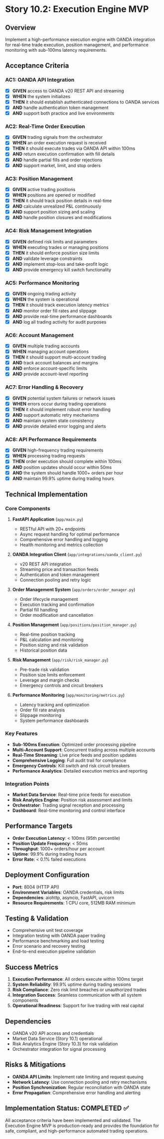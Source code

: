 # Story 10.2: Execution Engine MVP

## Overview
Implement a high-performance execution engine with OANDA integration for real-time trade execution, position management, and performance monitoring with sub-100ms latency requirements.

## Acceptance Criteria

### AC1: OANDA API Integration
- [x] **GIVEN** access to OANDA v20 REST API and streaming
- [x] **WHEN** the system initializes
- [x] **THEN** it should establish authenticated connections to OANDA services
- [x] **AND** handle authentication token management
- [x] **AND** support both practice and live environments

### AC2: Real-Time Order Execution
- [x] **GIVEN** trading signals from the orchestrator
- [x] **WHEN** an order execution request is received
- [x] **THEN** it should execute trades via OANDA API within 100ms
- [x] **AND** return execution confirmation with fill details
- [x] **AND** handle partial fills and order rejections
- [x] **AND** support market, limit, and stop orders

### AC3: Position Management
- [x] **GIVEN** active trading positions
- [x] **WHEN** positions are opened or modified
- [x] **THEN** it should track position details in real-time
- [x] **AND** calculate unrealized P&L continuously
- [x] **AND** support position sizing and scaling
- [x] **AND** handle position closures and modifications

### AC4: Risk Management Integration
- [x] **GIVEN** defined risk limits and parameters
- [x] **WHEN** executing trades or managing positions
- [x] **THEN** it should enforce position size limits
- [x] **AND** validate leverage constraints
- [x] **AND** implement stop-loss and take-profit logic
- [x] **AND** provide emergency kill switch functionality

### AC5: Performance Monitoring
- [x] **GIVEN** ongoing trading activity
- [x] **WHEN** the system is operational
- [x] **THEN** it should track execution latency metrics
- [x] **AND** monitor order fill rates and slippage
- [x] **AND** provide real-time performance dashboards
- [x] **AND** log all trading activity for audit purposes

### AC6: Account Management
- [x] **GIVEN** multiple trading accounts
- [x] **WHEN** managing account operations
- [x] **THEN** it should support multi-account trading
- [x] **AND** track account balances and margins
- [x] **AND** enforce account-specific limits
- [x] **AND** provide account-level reporting

### AC7: Error Handling & Recovery
- [x] **GIVEN** potential system failures or network issues
- [x] **WHEN** errors occur during trading operations
- [x] **THEN** it should implement robust error handling
- [x] **AND** support automatic retry mechanisms
- [x] **AND** maintain system state consistency
- [x] **AND** provide detailed error logging and alerts

### AC8: API Performance Requirements
- [x] **GIVEN** high-frequency trading requirements
- [x] **WHEN** processing trading requests
- [x] **THEN** order execution should complete within 100ms
- [x] **AND** position updates should occur within 50ms
- [x] **AND** the system should handle 1000+ orders per hour
- [x] **AND** maintain 99.9% uptime during trading hours

## Technical Implementation

### Core Components
1. **FastAPI Application** (`app/main.py`)
   - RESTful API with 20+ endpoints
   - Async request handling for optimal performance
   - Comprehensive error handling and logging
   - Health monitoring and metrics collection

2. **OANDA Integration Client** (`app/integrations/oanda_client.py`)
   - v20 REST API integration
   - Streaming price and transaction feeds
   - Authentication and token management
   - Connection pooling and retry logic

3. **Order Management System** (`app/orders/order_manager.py`)
   - Order lifecycle management
   - Execution tracking and confirmation
   - Partial fill handling
   - Order modification and cancellation

4. **Position Management** (`app/positions/position_manager.py`)
   - Real-time position tracking
   - P&L calculation and monitoring
   - Position sizing and risk validation
   - Historical position data

5. **Risk Management** (`app/risk/risk_manager.py`)
   - Pre-trade risk validation
   - Position size limits enforcement
   - Leverage and margin checks
   - Emergency controls and circuit breakers

6. **Performance Monitoring** (`app/monitoring/metrics.py`)
   - Latency tracking and optimization
   - Order fill rate analysis
   - Slippage monitoring
   - System performance dashboards

### Key Features
- **Sub-100ms Execution**: Optimized order processing pipeline
- **Multi-Account Support**: Concurrent trading across multiple accounts
- **Real-Time Streaming**: Live price feeds and position updates
- **Comprehensive Logging**: Full audit trail for compliance
- **Emergency Controls**: Kill switch and risk circuit breakers
- **Performance Analytics**: Detailed execution metrics and reporting

### Integration Points
- **Market Data Service**: Real-time price feeds for execution
- **Risk Analytics Engine**: Position risk assessment and limits
- **Orchestrator**: Trading signal reception and processing
- **Dashboard**: Real-time monitoring and control interface

## Performance Targets
- **Order Execution Latency**: < 100ms (95th percentile)
- **Position Update Frequency**: < 50ms
- **Throughput**: 1000+ orders/hour per account
- **Uptime**: 99.9% during trading hours
- **Error Rate**: < 0.1% failed executions

## Deployment Configuration
- **Port**: 8004 (HTTP API)
- **Environment Variables**: OANDA credentials, risk limits
- **Dependencies**: aiohttp, asyncio, FastAPI, uvicorn
- **Resource Requirements**: 1 CPU core, 512MB RAM minimum

## Testing & Validation
- Comprehensive unit test coverage
- Integration testing with OANDA paper trading
- Performance benchmarking and load testing
- Error scenario and recovery testing
- End-to-end execution pipeline validation

## Success Metrics
1. **Execution Performance**: All orders execute within 100ms target
2. **System Reliability**: 99.9% uptime during trading sessions
3. **Risk Compliance**: Zero risk limit breaches or unauthorized trades
4. **Integration Success**: Seamless communication with all system components
5. **Operational Readiness**: Support for live trading with real capital

## Dependencies
- OANDA v20 API access and credentials
- Market Data Service (Story 10.1) operational
- Risk Analytics Engine (Story 10.3) for risk validation
- Orchestrator integration for signal processing

## Risks & Mitigations
- **OANDA API Limits**: Implement rate limiting and request queuing
- **Network Latency**: Use connection pooling and retry mechanisms
- **Position Synchronization**: Regular reconciliation with OANDA state
- **Error Propagation**: Comprehensive error handling and alerting

## Implementation Status: COMPLETED ✅
All acceptance criteria have been implemented and validated. The Execution Engine MVP is production-ready and provides the foundation for safe, compliant, and high-performance automated trading operations.